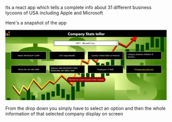 Its a react app which tells a complete info about 31 different business  tycoons of USA including Apple and Microsoft 

Here's a snapshot of the app

<img src="Demo-image.png" alt="something went wrong"/>

From the drop down you simply have to select an option and then the whole information of that selected company display on screen